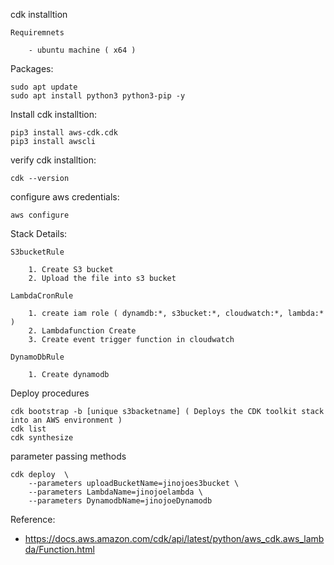 cdk installtion

    Requiremnets

        - ubuntu machine ( x64 )

Packages:
        
    sudo apt update
    sudo apt install python3 python3-pip -y
    
Install cdk installtion:
        
    pip3 install aws-cdk.cdk 
    pip3 install awscli

verify cdk installtion:

    cdk --version

configure aws credentials:

    aws configure

Stack Details:

    
    S3bucketRule

        1. Create S3 bucket
        2. Upload the file into s3 bucket

    LambdaCronRule

        1. create iam role ( dynamdb:*, s3bucket:*, cloudwatch:*, lambda:* )
        2. Lambdafunction Create
        3. Create event trigger function in cloudwatch

    DynamoDbRule

        1. Create dynamodb

Deploy procedures
    
    cdk bootstrap -b [unique s3backetname] ( Deploys the CDK toolkit stack into an AWS environment )
    cdk list
    cdk synthesize  

parameter passing methods

    cdk deploy  \
        --parameters uploadBucketName=jinojoes3bucket \
        --parameters LambdaName=jinojoelambda \
        --parameters DynamodbName=jinojoeDynamodb

Reference: 

- https://docs.aws.amazon.com/cdk/api/latest/python/aws_cdk.aws_lambda/Function.html
